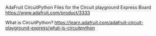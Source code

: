AdaFruit CircuitPython Files for the Circuit playground Express Board
https://www.adafruit.com/product/3333


What is CircuitPython?
https://learn.adafruit.com/adafruit-circuit-playground-express/what-is-circuitpython
